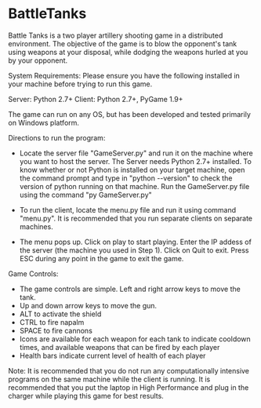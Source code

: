 # BattleTanks

Battle Tanks is a two player artillery shooting game in a distributed environment. The objective of the game is to blow the opponent's tank using weapons at your disposal, while dodging the weapons hurled at you by your opponent.

System Requirements:
Please ensure you have the following installed in your machine before trying to run this game.

Server: Python 2.7+
Client: Python 2.7+, PyGame 1.9+

The game can run on any OS, but has been developed and tested primarily on Windows platform.

Directions to run the program:

* Locate the server file "GameServer.py" and run it on the machine where you want to host the server. The Server needs Python 2.7+ installed. To know whether or not Python is installed on your target machine, open the command prompt and type in "python --version" to check the version of python running on that machine. Run the GameServer.py file using the command "py GameServer.py"

* To run the client, locate the menu.py file and run it using command "menu.py". It is recommended that you run separate clients on separate machines. 

* The menu pops up. Click on play to start playing. Enter the IP addess of the server (the machine you used in Step 1). Click on Quit to exit. Press ESC during any point in the game to exit the game.

Game Controls:

* The game controls are simple. Left and right arrow keys to move the tank.
* Up and down arrow keys to move the gun.
* ALT to activate the shield
* CTRL to fire napalm
* SPACE to fire cannons
* Icons are available for each weapon for each tank to indicate cooldown times, and available weapons that can be fired by each player
* Health bars indicate current level of health of each player

Note: It is recommended that you do not run any computationally intensive programs on the same machine while the client is running. It is recommended that you put the laptop in High Performance and plug in the charger while playing this game for best results. 
